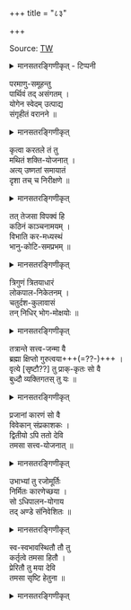 +++
title = "८३"

+++

Source: [TW](https://twitter.com/blog_supplement/status/1779603021569102044)


<details><summary>मानसतरङ्गिणीकृत् - टिप्पनी</summary>

The lacunose & somewhat corrupt paTala 83 of the Ur-brahmayAmala preserves a shaiva origin mythology as the action of kapAlIsha-bhairava, the primary deity of the system. It posits the pIlupAka hypothesis with shiva's sweat as atomic bonds for the origin of the universe.
</details>


परमाणु-समूहन्तु  
पार्थिवं तद् असंगतम् ।  
योगेन स्वेदम् उत्पाद्य  
संगृहीतं वरानने ॥ 

<details><summary>मानसतरङ्गिणीकृत्</summary>

The mass of atoms of the parthiva element did not bond together. Having generated sweat by yoga [I] had them bonded together, O pretty-faced one. 
</details>



कृत्वा करतले तं तु  
मथितं शक्ति-योजनात् ।  
अत्य् उष्णतां समायातं  
दृशा तच् च निरीक्षणे ॥ 

<details><summary>मानसतरङ्गिणीकृत्</summary>

Having made this [bonded mass] in my palm, I then churned it with Śakti (c.f. Manthana-bhairava: the churning Bhairava). By my looking at it, it became extremely hot brought together with my gaze. 
</details>


तत् तेजसा विपक्वं हि  
कठिनं काञ्चनामयम् ।  
विभाति कर-मध्यस्थं  
भानु-कोटि-समप्रभम् ॥ 

<details><summary>मानसतरङ्गिणीकृत्</summary>

Indeed, by that energy it was “cooked” and became a dense golden [mass]. It blazed forth in the midst of my palm with the light of a crore suns. 
</details>


त्रिगुणं त्रितयाधारं  
लोकपाल-निकेतनम् ।  
चतुर्दश-कुलावासं  
तन् निधिर् भोग-मोक्षयोः ॥

<details><summary>मानसतरङ्गिणीकृत्</summary>

With the three guna-s as its triple foundation [it became] the abode of the world-guardian deities. [It became] the abode of the 14 families [of beings], the receptacle of their experience and liberation. 
</details>



तत्रान्ते सत्त्व-जन्मा वै  
ब्रह्मा क्षिप्तो गुरुत्वया+++(=??-)+++ ।  
वृत्ये [सृष्टौ??] तु प्राक्-कृतः सो वै  
बुध्दौ व्यक्तिगतस् तु यः ॥  

<details><summary>मानसतरङ्गिणीकृत्</summary>

Verily, Brahman, born of sattva, fell into that mass through gravity. In the enclosure [in genesis?] he is verily the first to be made, [appearing] in intelligence and who is individuality. 
</details>



प्रजानां कारणं सो वै  
विवेकान् संप्रकाशकः ।  
द्वितीयो ऽपि ततो देवि  
तमसा सत्त्व-योजनात् ॥ 

<details><summary>मानसतरङ्गिणीकृत्</summary>

He is verily the cause of beings, and the manifester of discernments (i.e., agency). Then, O goddess, through the union of sattva and tamas, a second [emerged]. 
</details>


उभाभ्यां तु रजोमूर्तिः  
निर्मितः कारणेच्छया ।  
सो ऽधिपालन-योगाय  
तद् अण्डे संनिवेशितः ॥ 

<details><summary>मानसतरङ्गिणीकृत्</summary>

[he emerged] from both as the embodiment of rajas (Viṣņu), generated by intent of the primal cause. For carrying out preservation, he entered into that [world]-egg. 
</details>


स्व-स्वभावस्थितौ तौ तु  
कर्तृत्वे तमसा हितौ ।  
प्रेरितौ तु मया देवि  
तमसा सृष्टि हेतुना ॥

<details><summary>मानसतरङ्गिणीकृत्</summary>

Each as per their own nature [became] demiurges incited by tamas. They were impelled, O goddess, by me, via tamas for the sake of creation.
</details>

